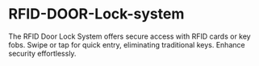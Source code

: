 # RFID-DOOR-Lock-system
The RFID Door Lock System offers secure access with RFID cards or key fobs. Swipe or tap for quick entry, eliminating traditional keys. Enhance security effortlessly.
